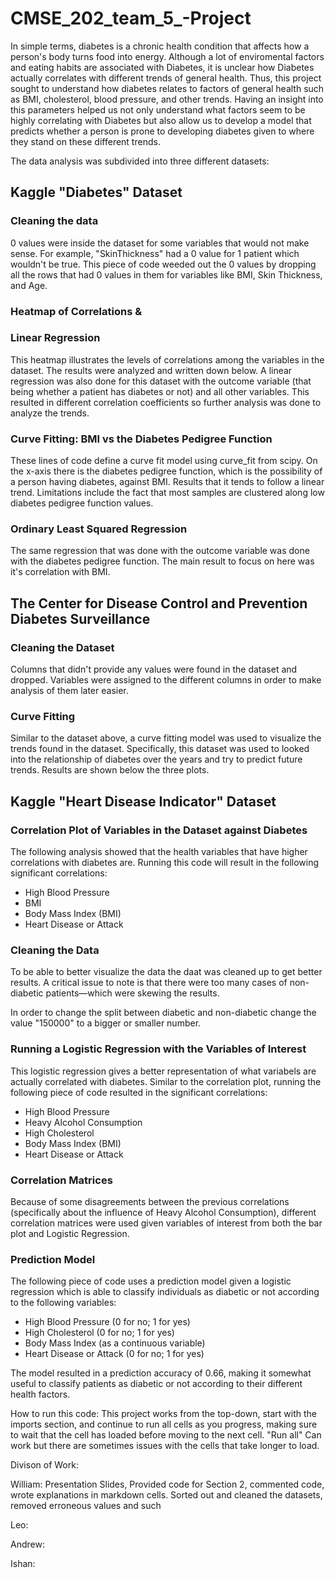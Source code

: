 # CMSE_202_team_5_-Project

In simple terms, diabetes is a chronic health condition that affects how a person's body turns food into energy. Although a lot of enviromental factors and eating habits are associated with Diabetes, it is unclear how Diabetes actually correlates with different trends of general health. Thus, this project sought to understand how diabetes relates to factors of general health such as BMI, cholesterol, blood pressure, and other trends. Having an insight into this parameters helped us not only understand what factors seem to be highly correlating with Diabetes but also allow us to develop a model that predicts whether a person is prone to developing diabetes given to where they stand on these different trends. 



The data analysis was subdivided into three different datasets:


## Kaggle "Diabetes" Dataset

### Cleaning the data
0 values were inside the dataset for some variables that would not make sense. For example, "SkinThickness" had a 0 value for 1 patient which wouldn't be true. This piece of code weeded out the 0 values by dropping all the rows that had 0 values in them for variables like BMI, Skin Thickness, and Age. 

### Heatmap of Correlations &
### Linear Regression
This heatmap illustrates the levels of correlations among the variables in the dataset. The results were analyzed and written down below. A linear regression was also done for this dataset with the outcome variable (that being whether a patient has diabetes or not) and all other variables. This resulted in different correlation coefficients so further analysis was done to analyze the trends. 

### Curve Fitting: BMI vs the Diabetes Pedigree Function
These lines of code define a curve fit model using curve_fit from scipy. On the x-axis there is the diabetes pedigree function, which is the possibility of a person having diabetes, against BMI. Results that it tends to follow a linear trend. Limitations include the fact that most samples are clustered along low diabetes pedigree function values. 

### Ordinary Least Squared Regression
The same regression that was done with the outcome variable was done with the diabetes pedigree function. The main result to focus on here was it's correlation with BMI. 



## The Center for Disease Control and Prevention Diabetes Surveillance

### Cleaning the Dataset
Columns that didn't provide any values were found in the dataset and dropped. Variables were assigned to the different columns in order to make analysis of them later easier.

### Curve Fitting
Similar to the dataset above, a curve fitting model was used to visualize the trends found in the dataset. Specifically, this dataset was used to looked into the relationship of diabetes over the years and try to predict future trends. Results are shown below the three plots.  





## Kaggle "Heart Disease Indicator" Dataset

### Correlation Plot of Variables in the Dataset against Diabetes
The following analysis showed that the health variables that have higher correlations with diabetes are. Running this code will result in the following significant correlations:

- High Blood Pressure
- BMI
- Body Mass Index (BMI)
- Heart Disease or Attack

### Cleaning the Data
To be able to better visualize the data the daat was cleaned up to get better results. A critical issue to note is that there were too many cases of non-diabetic patients—which were skewing the results. 

In order to change the split between diabetic and non-diabetic change the value "150000" to a bigger or smaller number.

### Running a Logistic Regression with the Variables of Interest
This logistic regression gives a better representation of what variabels are actually correlated with diabetes. Similar to the correlation plot, running the following piece of code resulted in the significant correlations:

- High Blood Pressure
- Heavy Alcohol Consumption
- High Cholesterol
- Body Mass Index (BMI)
- Heart Disease or Attack

### Correlation Matrices
Because of some disagreements between the previous correlations (specifically about the influence of Heavy Alcohol Consumption), different correlation matrices were used given variables of interest from both the bar plot and Logistic Regression. 


### Prediction Model
The following piece of code uses a prediction model given a logistic regression which is able to classify individuals as diabetic or not according to the following variables:

- High Blood Pressure (0 for no; 1 for yes)
- High Cholesterol (0 for no; 1 for yes)
- Body Mass Index (as a continuous variable)
- Heart Disease or Attack (0 for no; 1 for yes)


The model resulted in a prediction accuracy of 0.66, making it somewhat useful to classify patients as diabetic or not according to their different health factors.


How to run this code: This project works from the top-down, start with the imports section, and continue to run all cells as you progress, making sure to wait that the cell has loaded before moving to the next cell. "Run all" Can work but there are sometimes issues with the cells that take longer to load.


Divison of Work: 

William: Presentation Slides, Provided code for Section 2, commented code, wrote explanations in markdown cells. Sorted out and cleaned the datasets, removed erroneous values and such

Leo:

Andrew:

Ishan:















